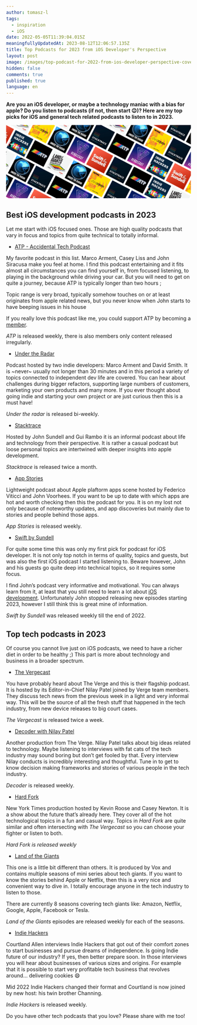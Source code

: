 ```yaml
---
author: tomasz-l
tags:
  - inspiration
  - iOS
date: 2022-05-05T11:39:04.015Z
meaningfullyUpdatedAt: 2023-08-12T12:06:57.135Z
title: Top Podcasts for 2023 from iOS Developer's Perspective
layout: post
image: /images/top-podcast-for-2022-from-ios-developer-perspective-cover.png
hidden: false
comments: true
published: true
language: en
---
```

**Are you an iOS developer, or maybe a technology maniac with a bias for apple? Do you listen to podcasts (if not, then start 😉)? Here are my top picks for iOS and general tech related podcasts to listen to in 2023.**

![top iOS development podcasts](../../static/images/top-podcasts-from-ios-developer-perspective-cover.png "")

## Best iOS development podcasts in 2023

Let me start with iOS focused ones. Those are high quality podcasts that vary in focus and topics from quite technical to totally informal.

* [ATP - Accidental Tech Podcast](https://podcasts.apple.com/pl/podcast/accidental-tech-podcast/id617416468)

My favorite podcast in this list. Marco Arment, Casey Liss and John Siracusa make you feel at home. I find this podcast entertaining and it fits almost all circumstances you can find yourself in, from focused listening, to playing in the background while driving your car. But you will need to get on quite a journey, because ATP is typically longer than two hours ;

 Topic range is very broad, typically somehow touches on or at least originates from apple related news, but you never know when John starts to have beeping issues in his house

If you really love this podcast like me, you could support ATP by becoming a [member](https://atp.fm/join).

*ATP* is released weekly, there is also members only content released irregularly.

* [Under the Radar](https://podcasts.apple.com/pl/podcast/under-the-radar/id1055685246) 

Podcast hosted by two indie developers: Marco Arment and David Smith. It is \~never\~ usually not longer than 30 minutes and in this period a variety of topics connected to independent dev life are covered. You can hear about challenges during bigger refactors, supporting large numbers of customers, marketing your own products and many more. If you ever thought about going indie and starting your own project or are just curious then this is a must have!

*Under the radar* is released bi-weekly.

* [Stacktrace](https://podcasts.apple.com/pl/podcast/stacktrace/id1359435443) 

 Hosted by John Sundell and Gui Rambo it is an informal podcast about life and technology from their perspective. It is rather a casual podcast but loose personal topics are intertwined with deeper insights into apple development.

*Stacktrace* is released twice a month.

* [App Stories](https://podcasts.apple.com/pl/podcast/appstories/id1227872143)

Lightweight podcast about Apple plaftorm apps scene hosted by Federico Viticci and John Voorhees. If you want to be up to date with which apps are hot and worth checking then this the podcast for you. It is on my lost not only because of noteworthy updates, and app discoveries but mainly due to stories and people behind those apps.

*App Stories* is released weekly.

* [Swift by Sundell](https://podcasts.apple.com/pl/podcast/swift-by-sundell/id1267161825)

For quite some time this was only my first pick for podcast for iOS developer. It is not only top notch in terms of quality, topics and guests, but was also the first iOS podcast I started listening to. Beware however, John and his guests go quite deep into technical topics, so it requires some focus.

 I find John’s podcast very informative and motivational. You can always learn from it, at least that you still need to learn a lot about [iOS development](/our-areas/mobile-app-development). Unfortunately John stopped releasing new episodes starting 2023, however I still think this is great mine of information.

*Swift by Sundell* was released weekly till the end of 2022.

## Top tech podcasts in 2023

Of course you cannot live just on iOS podcasts, we need to have a richer diet in order to be healthy ;) This part is more about technology and business in a broader spectrum.

* [The Vergecast](https://podcasts.apple.com/pl/podcast/the-vergecast/id430333725)

You have probably heard about The Verge and this is their flagship podcast. It is hosted by its Editor-in-Chief Nilay Patel joined by Verge team members. They discuss tech news from the previous week in a light and very informal way. This will be the source of all the fresh stuff that happened in the tech industry, from new device releases to big court cases.

*The Vergecast* is released twice a week.

* [Decoder with Nilay Patel](https://podcasts.apple.com/pl/podcast/decoder-with-nilay-patel/id1011668648)

Another production from The Verge. Nilay Patel talks about big ideas related to technology. Maybe listening to interviews with fat cats of the tech industry may sound boring but don’t get fooled by that. Every interview Nilay conducts is incredibly interesting and thoughtful. Tune in to get to know decision making frameworks and stories of various people in the tech industry.

*Decoder* is released weekly.

* [Hard Fork](https://podcasts.apple.com/us/podcast/hard-fork/id1528594034)

New York Times production hosted by Kevin Roose and Casey Newton. It is a show about the future that’s already here. They cover all of the hot technological topics in a fun and casual way. Topics in *Hard Fork* are quite similar and often intersecting with *The Vergecast* so you can choose your fighter or listen to both.

*Hard Fork is released weekly*

* [Land of the Giants](https://podcasts.apple.com/pl/podcast/land-of-the-giants/id1465767420) 

This one is a little bit different than others. It is produced by Vox and contains multiple seasons of mini series about tech giants. If you want to know the stories behind Apple or Netflix, then this is a very nice and convenient way to dive in. I totally encourage anyone in the tech industry to listen to those.

There are currently 8 seasons covering tech giants like: Amazon, Netflix, Google, Apple, Facebook or Tesla.

*Land of the Giants* episodes are released weekly for each of the seasons.

* [Indie Hackers](https://podcasts.apple.com/pl/podcast/indie-hackers/id1206165808) 

Courtland Allen interviews Indie Hackers that got out of their comfort zones to start businesses and pursue dreams of independence. Is going Indie future of our industry? If yes, then better prepare soon. In those interviews you will hear about businesses of various sizes and origins. For example that it is possible to start very profitable tech business that revolves around… delivering cookies 😄

Mid 2022 Indie Hackers changed their format and Courtland is now joined by new host: his twin brother Channing.﻿

*Indie Hackers* is released weekly.

Do you have other tech podcasts that you love? Please share with me too!
